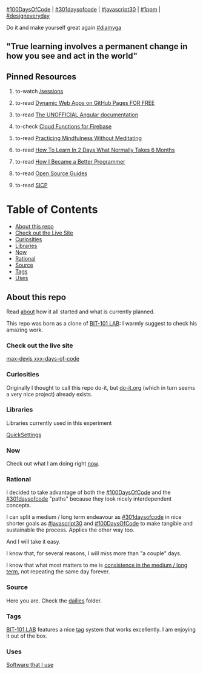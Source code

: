 [#100DaysOfCode](https://twitter.com/hashtag/100daysofcode?f=tweets) | 
[#301daysofcode](https://twitter.com/hashtag/301daysofcode?f=tweets) | 
[#javascript30](https://twitter.com/hashtag/javascript30?f=tweets) | [#1ppm](https://twitter.com/hashtag/1ppm?f=tweets) | [#designeveryday](https://twitter.com/hashtag/designeveryday?f=tweets)

Do it and make yourself great again [#diamyga](https://twitter.com/hashtag/diamyga?f=tweets)

## "True learning involves a permanent change in how you see and act in the world"

## Pinned Resources

  1. to-watch [/sessions](https://pusher.com/sessions)
  1. to-read [Dynamic Web Apps on GitHub Pages FOR FREE](https://medium.com/pan-labs/dynamic-web-apps-on-github-pages-for-free-ffac2b776d45)

  1. to-read [The UNOFFICIAL Angular documentation](http://ngdoc.io)
  1. to-check [Cloud Functions for Firebase](https://firebase.google.com/docs/functions/)
  1. to-read [Practicing Mindfulness Without Meditating](https://www.psychologytoday.com/blog/the-courage-be-present/201002/practicing-mindfulness-without-meditating)
  1. to-read [How To Learn In 2 Days What Normally Takes 6 Months](https://medium.com/the-mission/how-to-learn-in-2-days-what-normally-takes-6-months-8ed09f229596)
  1. to-read [How I Became a Better Programmer](http://jlongster.com/How-I-Became-Better-Programmer)

  1. to-read [Open Source Guides](https://opensource.guide/)
  1. to-read [SICP](https://mitpress.mit.edu/sicp/full-text/book/book.html)
# Table of Contents
<!-- MarkdownTOC depth=4 -->
  - [About this repo](#about-this-repo)
  - [Check out the Live Site](#check-out-the-live-site)
  - [Curiosities](#curiosities)
  - [Libraries](#libraries)
  - [Now](#now)
  - [Rational](#rational)
  - [Source](#source)
  - [Tags](#tags)
  - [Uses](#uses)
<!-- /MarkdownTOC -->

## About this repo

  Read [about](https://max-devjs.github.io/xxx-days-of-code/dailies/170315.html) how it all started and what is currently planned.

  This repo was born as a clone of [BIT-101 LAB](https://bit101.github.io/lab/): I warmly suggest to check his amazing work.

### Check out the live site

  [max-devjs xxx-days-of-code](https://max-devjs.github.io/xxx-days-of-code/)

### Curiosities

  Originally I thought to call this repo do-it, but [do-it.org](https://do-it.org/) (which in turn seems a very nice project) already exists.

### Libraries
  Libraries currently used in this experiment

  [QuickSettings](https://github.com/bit101/quicksettings)

### Now
  Check out what I am doing right [now](https://max-devjs.github.io/xxx-days-of-code/now.html).

### Rational

  I decided to take advantage of both the [#100DaysOfCode](https://twitter.com/hashtag/100daysofcode?f=tweets) and the [#301daysofcode](https://twitter.com/hashtag/301daysofcode?f=tweets) "paths" because they look nicely interdependent concepts.

  I can split a medium / long term endeavour as [#301daysofcode](https://twitter.com/hashtag/301daysofcode?f=tweets) in nice shorter goals as [#javascript30](https://twitter.com/hashtag/javascript30?f=tweets) and [#100DaysOfCode](https://twitter.com/hashtag/100daysofcode?f=tweets) to make tangible and sustainable the process. Applies the other way too.

  And I will take it easy. 

  I know that, for several reasons, I will miss more than "a couple" days.

  I know that what most matters to me is [consistence in the medium / long term](https://twitter.com/wesbos/status/837344879567065088), not repeating the same day forever.

### Source

  Here you are. Check the [dailies](https://github.com/max-devjs/xxx-days-of-code/tree/master/dailies) folder.

### Tags

  [BIT-101 LAB](https://bit101.github.io/lab/) features a nice [tag](https://github.com/bit101/lab/blob/master/js/TagManager.js) system that works excellently. I am enjoying it out of the box.

### Uses

  [Software that I use](uses.md)



